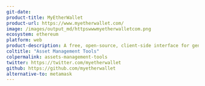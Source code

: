 ```yaml
---
git-date:
product-title: MyEtherWallet
product-url: https://www.myetherwallet.com/
image: /images/output_md/httpswwwmyetherwalletcom.png
ecosystem: ethereum
platform: web
product-description: A free, open-source, client-side interface for generating Ethereum wallets and interacting with dApps. [Interview with Brian Norton, COO of MyEtherWallet](/myetherwallet).
coltitle: "Asset Management Tools"
colpermalink: assets-management-tools
twitter: https://twitter.com/myetherwallet
github: https://github.com/myetherwallet
alternative-to: metamask
---
```

